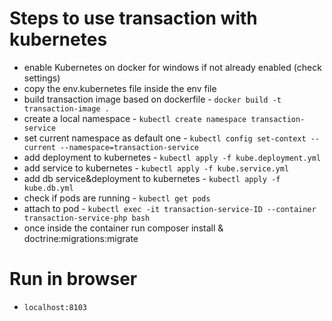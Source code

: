 # Steps to use transaction with kubernetes
* enable Kubernetes on docker for windows if not already enabled (check settings)
* copy the env.kubernetes file inside the env file
* build transaction image based on dockerfile - `docker build -t transaction-image .`
* create a local namespace - `kubectl create namespace transaction-service`
* set current namespace as default one - `kubectl config set-context --current --namespace=transaction-service`
* add deployment to kubernetes - `kubectl apply -f kube.deployment.yml`
* add service to kubernetes - `kubectl apply -f kube.service.yml`
* add db service&deployment to kubernetes - `kubectl apply -f kube.db.yml`
* check if pods are running - `kubectl get pods`
* attach to pod - `kubectl exec -it transaction-service-ID --container transaction-service-php bash`
* once inside the container run composer install & doctrine:migrations:migrate

# Run in browser
* `localhost:8103`
